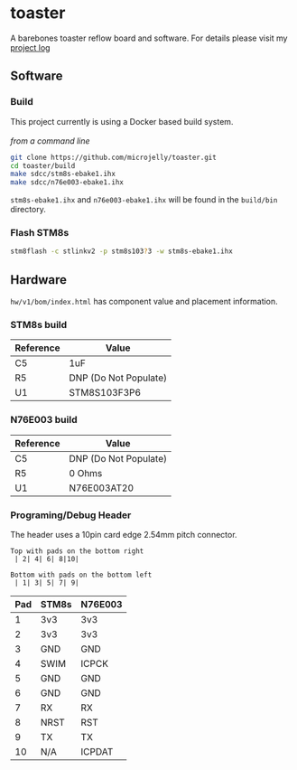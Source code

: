 # toaster
A barebones toaster reflow board and software. For details please visit my [project log](https://microjelly.com/reflow-controller-replacement/)

## Software
### Build
This project currently is using a Docker based build system. 
\
\
*from a command line*
```bash
git clone https://github.com/microjelly/toaster.git
cd toaster/build
make sdcc/stm8s-ebake1.ihx
make sdcc/n76e003-ebake1.ihx
```
`stm8s-ebake1.ihx` and `n76e003-ebake1.ihx` will be found in the `build/bin` directory. 

### Flash STM8s
```bash
stm8flash -c stlinkv2 -p stm8s103?3 -w stm8s-ebake1.ihx
```

## Hardware
`hw/v1/bom/index.html` has component value and placement information.

### STM8s build
Reference | Value
-- | --
C5 | 1uF
R5 | DNP (Do Not Populate)
U1 | STM8S103F3P6

### N76E003 build
Reference | Value
-- | --
C5 | DNP (Do Not Populate)
R5 | 0 Ohms
U1 | N76E003AT20

### Programing/Debug Header
The header uses a 10pin card edge 2.54mm pitch connector.
```
Top with pads on the bottom right
 | 2| 4| 6| 8|10|

Bottom with pads on the bottom left
 | 1| 3| 5| 7| 9|
```

Pad | STM8s | N76E003
-- | -- | --
1 | 3v3 | 3v3
2 | 3v3 | 3v3
3 | GND | GND
4 | SWIM | ICPCK
5 | GND | GND
6 | GND | GND
7 | RX | RX
8 | NRST | RST
9 | TX | TX
10 | N/A | ICPDAT
